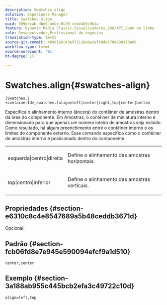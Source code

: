 ```yaml
---
description: Swatches.align
solution: Experience Manager
title: Swatches.align
uuid: 999edcab-dbe6-4ebe-8c29-ce4e4b9c9b1a
feature: Dynamic Media Classic,Visualizadores,SDK/API,Zoom em linha
role: Desenvolvedor,Profissional de negócios
translation-type: tm+mt
source-git-commit: 469d1a5c43a972116a8a2efb0de5708800130a99
workflow-type: tm+mt
source-wordcount: '91'
ht-degree: 1%

---
```



# Swatches.align{#swatches-align}

`[Swatches.|<containerId>_swatches.]align=left|center|right,top|center|bottom`

Especifica o alinhamento interno (âncora) do contêiner de amostras dentro da área do componente. Em Amostras, o contêiner de miniatura interno é dimensionado para que apenas um número inteiro de amostras seja exibido. Como resultado, há algum preenchimento entre o contêiner interno e os limites do componente externo. Esse comando especifica como o contêiner de amostras interno é posicionado dentro do componente.

<table id="table_33CC037517964DA89EE0C005BB6B32BB"> 
 <tbody> 
  <tr> 
   <td colname="col1"> <p><span class="codeph"> esquerda|centro|direita</span> </p> </td> 
   <td colname="col2"> <p> Define o alinhamento das amostras horizontais. </p> </td> 
  </tr> 
  <tr> 
   <td colname="col1"> <p><span class="codeph"> top|centro|inferior</span> </p> </td> 
   <td colname="col2"> <p> Define o alinhamento das amostras verticais. </p> </td> 
  </tr> 
 </tbody> 
</table>

## Propriedades {#section-e6310c8c4e8547689a5b48ceddb3671d}

Opcional.

## Padrão {#section-fcb06fd8e7e945e590094efcf9a1d510}

`center,center`

## Exemplo {#section-3a188ab955c445bcb2efa3c49722c10d}

`align=left,top`
